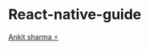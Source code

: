 # React-native-guide

[Ankit sharma ⚡️](https://stackblitz.com/~/github.com/ankitsharma9122/React-native-guide)